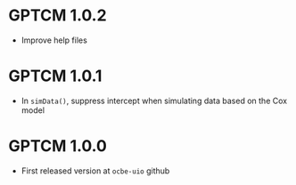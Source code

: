 # GPTCM 1.0.2

* Improve help files

# GPTCM 1.0.1

* In `simData()`, suppress intercept when simulating data based on the Cox model

# GPTCM 1.0.0

* First released version at `ocbe-uio` github

